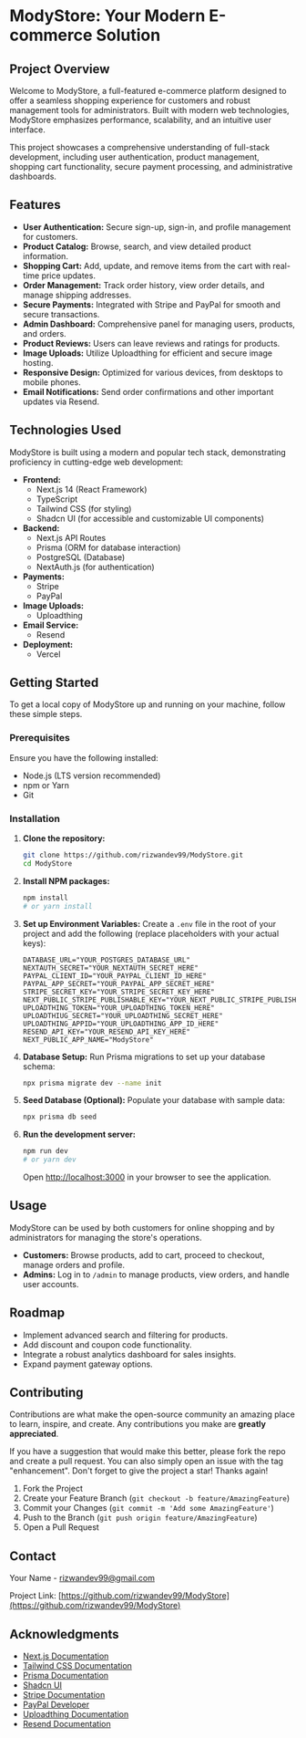 # ModyStore: Your Modern E-commerce Solution

## Project Overview

Welcome to ModyStore, a full-featured e-commerce platform designed to offer a seamless shopping experience for customers and robust management tools for administrators. Built with modern web technologies, ModyStore emphasizes performance, scalability, and an intuitive user interface.

This project showcases a comprehensive understanding of full-stack development, including user authentication, product management, shopping cart functionality, secure payment processing, and administrative dashboards.

## Features

- **User Authentication:** Secure sign-up, sign-in, and profile management for customers.
- **Product Catalog:** Browse, search, and view detailed product information.
- **Shopping Cart:** Add, update, and remove items from the cart with real-time price updates.
- **Order Management:** Track order history, view order details, and manage shipping addresses.
- **Secure Payments:** Integrated with Stripe and PayPal for smooth and secure transactions.
- **Admin Dashboard:** Comprehensive panel for managing users, products, and orders.
- **Product Reviews:** Users can leave reviews and ratings for products.
- **Image Uploads:** Utilize Uploadthing for efficient and secure image hosting.
- **Responsive Design:** Optimized for various devices, from desktops to mobile phones.
- **Email Notifications:** Send order confirmations and other important updates via Resend.

## Technologies Used

ModyStore is built using a modern and popular tech stack, demonstrating proficiency in cutting-edge web development:

- **Frontend:**
  - Next.js 14 (React Framework)
  - TypeScript
  - Tailwind CSS (for styling)
  - Shadcn UI (for accessible and customizable UI components)
- **Backend:**
  - Next.js API Routes
  - Prisma (ORM for database interaction)
  - PostgreSQL (Database)
  - NextAuth.js (for authentication)
- **Payments:**
  - Stripe
  - PayPal
- **Image Uploads:**
  - Uploadthing
- **Email Service:**
  - Resend
- **Deployment:**
  - Vercel

## Getting Started

To get a local copy of ModyStore up and running on your machine, follow these simple steps.

### Prerequisites

Ensure you have the following installed:

- Node.js (LTS version recommended)
- npm or Yarn
- Git

### Installation

1.  **Clone the repository:**
    ```bash
    git clone https://github.com/rizwandev99/ModyStore.git
    cd ModyStore
    ```
2.  **Install NPM packages:**
    ```bash
    npm install
    # or yarn install
    ```
3.  **Set up Environment Variables:**
    Create a `.env` file in the root of your project and add the following (replace placeholders with your actual keys):

    ```
    DATABASE_URL="YOUR_POSTGRES_DATABASE_URL"
    NEXTAUTH_SECRET="YOUR_NEXTAUTH_SECRET_HERE"
    PAYPAL_CLIENT_ID="YOUR_PAYPAL_CLIENT_ID_HERE"
    PAYPAL_APP_SECRET="YOUR_PAYPAL_APP_SECRET_HERE"
    STRIPE_SECRET_KEY="YOUR_STRIPE_SECRET_KEY_HERE"
    NEXT_PUBLIC_STRIPE_PUBLISHABLE_KEY="YOUR_NEXT_PUBLIC_STRIPE_PUBLISHABLE_KEY_HERE"
    UPLOADTHING_TOKEN="YOUR_UPLOADTHING_TOKEN_HERE"
    UPLOADTHIUG_SECRET="YOUR_UPLOADTHING_SECRET_HERE"
    UPLOADTHING_APPID="YOUR_UPLOADTHING_APP_ID_HERE"
    RESEND_API_KEY="YOUR_RESEND_API_KEY_HERE"
    NEXT_PUBLIC_APP_NAME="ModyStore"
    ```

4.  **Database Setup:**
    Run Prisma migrations to set up your database schema:
    ```bash
    npx prisma migrate dev --name init
    ```
5.  **Seed Database (Optional):**
    Populate your database with sample data:
    ```bash
    npx prisma db seed
    ```
6.  **Run the development server:**

    ```bash
    npm run dev
    # or yarn dev
    ```

    Open [http://localhost:3000](http://localhost:3000) in your browser to see the application.

## Usage

ModyStore can be used by both customers for online shopping and by administrators for managing the store's operations.

- **Customers:** Browse products, add to cart, proceed to checkout, manage orders and profile.
- **Admins:** Log in to `/admin` to manage products, view orders, and handle user accounts.

## Roadmap

- Implement advanced search and filtering for products.
- Add discount and coupon code functionality.
- Integrate a robust analytics dashboard for sales insights.
- Expand payment gateway options.

## Contributing

Contributions are what make the open-source community an amazing place to learn, inspire, and create. Any contributions you make are **greatly appreciated**.

If you have a suggestion that would make this better, please fork the repo and create a pull request. You can also simply open an issue with the tag "enhancement". Don't forget to give the project a star! Thanks again!

1.  Fork the Project
2.  Create your Feature Branch (`git checkout -b feature/AmazingFeature`)
3.  Commit your Changes (`git commit -m 'Add some AmazingFeature'`)
4.  Push to the Branch (`git push origin feature/AmazingFeature`)
5.  Open a Pull Request

## Contact

Your Name - [rizwandev99@gmail.com](mailto:rizwandev99@gmail.com)

Project Link: [https://github.com/rizwandev99/ModyStore](https://github.com/rizwandev99/ModyStore)

## Acknowledgments

- [Next.js Documentation](https://nextjs.org/)
- [Tailwind CSS Documentation](https://tailwindcss.com/)
- [Prisma Documentation](https://www.prisma.io/docs/)
- [Shadcn UI](https://ui.shadcn.com/)
- [Stripe Documentation](https://stripe.com/docs)
- [PayPal Developer](https://developer.paypal.com/)
- [Uploadthing Documentation](https://docs.uploadthing.com/)
- [Resend Documentation](https://resend.com/docs)
